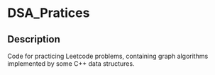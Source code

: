 # DSA_Pratices
## Description
Code for practicing Leetcode problems, containing graph algorithms implemented by some C++ data structures.
